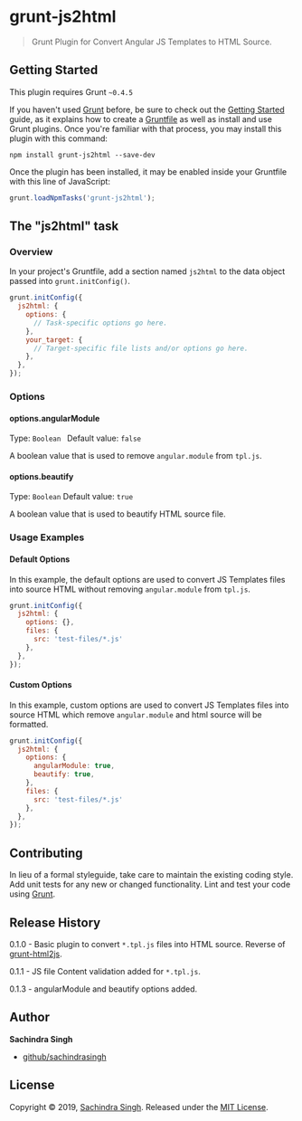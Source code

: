 # grunt-js2html

> Grunt Plugin for Convert Angular JS Templates to HTML Source.

## Getting Started
This plugin requires Grunt `~0.4.5`

If you haven't used [Grunt](http://gruntjs.com/) before, be sure to check out the [Getting Started](http://gruntjs.com/getting-started) guide, as it explains how to create a [Gruntfile](http://gruntjs.com/sample-gruntfile) as well as install and use Grunt plugins. Once you're familiar with that process, you may install this plugin with this command:

```shell
npm install grunt-js2html --save-dev
```

Once the plugin has been installed, it may be enabled inside your Gruntfile with this line of JavaScript:

```js
grunt.loadNpmTasks('grunt-js2html');
```

## The "js2html" task

### Overview
In your project's Gruntfile, add a section named `js2html` to the data object passed into `grunt.initConfig()`.

```js
grunt.initConfig({
  js2html: {
    options: {
      // Task-specific options go here.
    },
    your_target: {
      // Target-specific file lists and/or options go here.
    },
  },
});
```

### Options

#### options.angularModule
Type: `Boolean `
Default value: `false`

A boolean value that is used to remove `angular.module` from `tpl.js`.

#### options.beautify
Type: `Boolean`
Default value: `true`

A boolean value that is used to beautify HTML source file.

### Usage Examples

#### Default Options
In this example, the default options are used to convert JS Templates files into source HTML without removing `angular.module` from `tpl.js`.

```js
grunt.initConfig({
  js2html: {
    options: {},
    files: {
      src: 'test-files/*.js'
    },
  },
});
```

#### Custom Options
In this example, custom options are used to convert JS Templates files into source HTML which remove `angular.module` and html source will be formatted.

```js
grunt.initConfig({
  js2html: {
    options: {
      angularModule: true,
      beautify: true,
    },
    files: {
      src: 'test-files/*.js'
    },
  },
});
```

## Contributing
In lieu of a formal styleguide, take care to maintain the existing coding style. Add unit tests for any new or changed functionality. Lint and test your code using [Grunt](http://gruntjs.com/).

## Release History
0.1.0 - Basic plugin to convert `*.tpl.js` files into HTML source. Reverse of [grunt-html2js](https://www.npmjs.com/package/grunt-html2js).

0.1.1 - JS file Content validation added for `*.tpl.js`.

0.1.3 - angularModule and beautify options added.

## Author

**Sachindra Singh**

* [github/sachindrasingh](https://github.com/sachindrasingh)

## License
Copyright © 2019, [Sachindra Singh](https://github.com/sachindrasingh).
Released under the [MIT License](LICENSE).
